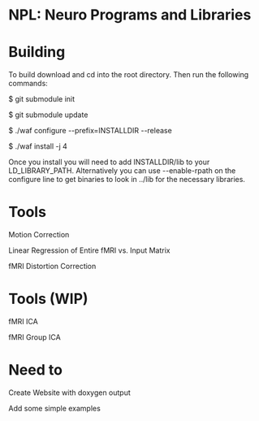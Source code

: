 NPL: Neuro Programs and Libraries
=======

Building
=======
To build download and cd into the root directory. Then run the following commands:

$ git submodule init

$ git submodule update

$ ./waf configure --prefix=INSTALLDIR --release

$ ./waf install -j 4

Once you install you will need to add INSTALLDIR/lib to your LD_LIBRARY_PATH. Alternatively you can use --enable-rpath on the configure line to get binaries to look in ../lib for the necessary libraries. 

Tools
=======

Motion Correction

Linear Regression of Entire fMRI vs. Input Matrix

fMRI Distortion Correction

Tools (WIP)
==========
fMRI ICA

fMRI Group ICA

Need to
========
Create Website with doxygen output

Add some simple examples
